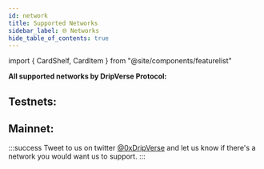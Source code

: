 ```yaml
---
id: network
title: Supported Networks
sidebar_label: 🌐 Networks
hide_table_of_contents: true
---
```

import { CardShelf, CardItem } from "@site/components/featurelist"

**All supported networks by DripVerse Protocol:**

## Testnets:
<CardShelf>
    <CardItem image="https://i.imgur.com/wcFrJCT.jpg" title="Polygon Mumbai" />
</CardShelf>

## Mainnet:
<CardShelf>
    <CardItem image="https://i.imgur.com/wcFrJCT.jpg" title="Polygon" />
</CardShelf>

:::success
Tweet to us on twitter [@0xDripVerse](https://twitter.com/0xDripVerse) and let us know if there's a network you would want us to support.
:::
